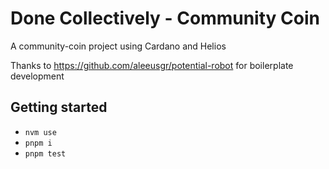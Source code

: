 # Done Collectively - Community Coin

A community-coin project using Cardano and Helios

Thanks to https://github.com/aleeusgr/potential-robot for boilerplate development

## Getting started

  * `nvm use`
  * `pnpm i`
  * `pnpm test`

